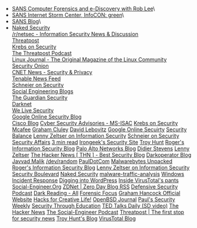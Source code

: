 - [SANS Computer Forensics and e-Discovery with Rob Lee](https://www.sans.org/blog)\
- [SANS Internet Storm Center, InfoCON: green](https://isc.sans.edu)\
- [SANS Blog](https://www.sans.org/blog)\
- [Naked Security](https://nakedsecurity.sophos.com)\
[/r/netsec - Information Security News & Discussion](https://www.reddit.com/r/netsec/)\
[Threatpost](https://threatpost.com)\
[Krebs on Security](https://krebsonsecurity.com)\
[The Threatpost Podcast](http://threatpost.com)\
[Linux Journal - The Original Magazine of the Linux Community](https://www.linuxjournal.com/node/feed)\
[Security Onion](https://blog.securityonion.net/)\
[CNET News - Security & Privacy](https://www.cnet.com/#ftag=CAD590a51e)\
[Tenable News Feed](https://www.tenable.com/)\
[Schneier on Security](https://www.schneier.com)\
[Social Engineering Blogs](http://www.socialengineeringblogs.com)\
[The Guardian Security](https://www.theguardian.com/technology/data-computer-security)\
[Darknet](https://www.darknet.org.uk)\
[We Live Security](https://www.welivesecurity.com)\
[Google Online Security Blog](http://security.googleblog.com/)\
[Cisco Blog](https://blogs.cisco.com)
[Cyber Security Advisories - MS-ISAC](https://www.cisecurity.org/feed/advisories)
[Krebs on Security](https://krebsonsecurity.com)
[Mcafee](https://www.mcafee.com/blogs)
[Graham Cluley](https://grahamcluley.com)
[David Lebovitz](https://www.davidlebovitz.com)
[Google Online Secuirty](http://security.googleblog.com/)
[Security Balance](http://blog.securitybalance.com/)
[Lenny Zeltser on Information Security](https://zeltser.com)
[Schneier on Security](https://www.schneier.com)
[Security Affairs](https://securityaffairs.co/wordpress)
[3 min read](https://blog.medium.com?source=rss----15f753907972---4)
[Irongeek's Security Site](http://www.irongeek.com/)
[Troy Hunt](https://www.troyhunt.com/)
[Roger's Information Security Blog](https://www.infosecblog.org)
[Palo Alto Networks Blog](https://www.paloaltonetworks.com/blog)
[Didier Stevens](https://blog.didierstevens.com)
[Lenny Zeltser](https://zeltser.com)
[The Hacker News [ THN ] - Best Security Blog](https://thehackernews.com/)
[Darkoperator Blog](https://www.darkoperator.com/)
[Javvad Malik](https://javvadmalik.com)
[/dev/random](https://blog.rootshell.be)
[PaulDotCom](https://securityweekly.com)
[Malwarebytes Unpacked](https://blog.malwarebytes.com)
[Roger's Information Security Blog](https://www.infosecblog.org)
[Lenny Zeltser on Information Security](https://zeltser.com)
[Security Boulevard](https://securityboulevard.com)
[Naked Security](https://nakedsecurity.sophos.com)
[malware-traffic-analysis](https://www.malware-traffic-analysis.net/index.html)
[Windows Incident Response](http://windowsir.blogspot.com/)
[Digging into WordPress](https://digwp.com)
[Inside VirusTotal's pants](https://blog.virustotal.com/)
[Social-Engineer.Org](https://www.social-engineer.org)
[ZDNet | Zero Day Blog RSS](https://www.zdnet.com/)
[Defensive Security Podcast](https://defensivesecurity.org)
[Dark Reading - All](https://www.darkreading.com)
[Forensic Focus](https://www.forensicfocus.com)
[Graham Hancock Official Website](https://grahamhancock.com)
[Hacks for Creative Life!](https://hacks.beck1240.com)
[OpenBSD Journal](http://undeadly.org/)
[Paul's Security Weekly](http://securityweekly.com/)
[Security Through Education](https://www.social-engineer.org)
[TED Talks Daily (SD video)](https://www.ted.com/talks)
[The Hacker News](https://thehackernews.com/)
[The Social-Engineer Podcast](http://www.social-engineer.org/category/podcast/)
[Threatpost | The first stop for security news](https://threatpost.com)
[Troy Hunt's Blog](https://www.troyhunt.com/)
[VirusTotal Blog](https://blog.virustotal.com/)
